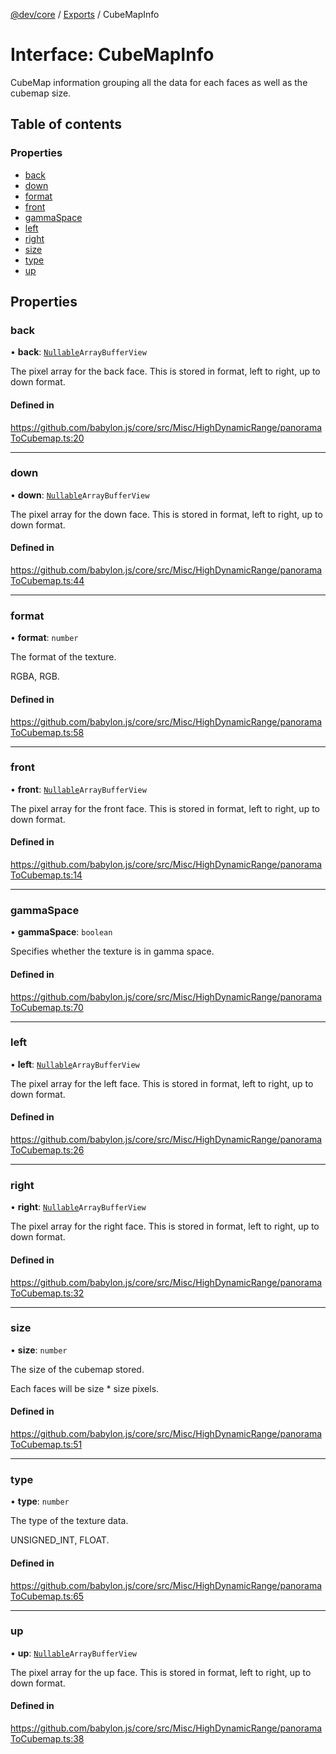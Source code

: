 [@dev/core](../README.md) / [Exports](../modules.md) / CubeMapInfo

# Interface: CubeMapInfo

CubeMap information grouping all the data for each faces as well as the cubemap size.

## Table of contents

### Properties

- [back](CubeMapInfo.md#back)
- [down](CubeMapInfo.md#down)
- [format](CubeMapInfo.md#format)
- [front](CubeMapInfo.md#front)
- [gammaSpace](CubeMapInfo.md#gammaspace)
- [left](CubeMapInfo.md#left)
- [right](CubeMapInfo.md#right)
- [size](CubeMapInfo.md#size)
- [type](CubeMapInfo.md#type)
- [up](CubeMapInfo.md#up)

## Properties

### back

• **back**: [`Nullable`](../modules.md#nullable)`ArrayBufferView`

The pixel array for the back face.
This is stored in format, left to right, up to down format.

#### Defined in

https://github.com/babylon.js/core/src/Misc/HighDynamicRange/panoramaToCubemap.ts:20

___

### down

• **down**: [`Nullable`](../modules.md#nullable)`ArrayBufferView`

The pixel array for the down face.
This is stored in format, left to right, up to down format.

#### Defined in

https://github.com/babylon.js/core/src/Misc/HighDynamicRange/panoramaToCubemap.ts:44

___

### format

• **format**: `number`

The format of the texture.

RGBA, RGB.

#### Defined in

https://github.com/babylon.js/core/src/Misc/HighDynamicRange/panoramaToCubemap.ts:58

___

### front

• **front**: [`Nullable`](../modules.md#nullable)`ArrayBufferView`

The pixel array for the front face.
This is stored in format, left to right, up to down format.

#### Defined in

https://github.com/babylon.js/core/src/Misc/HighDynamicRange/panoramaToCubemap.ts:14

___

### gammaSpace

• **gammaSpace**: `boolean`

Specifies whether the texture is in gamma space.

#### Defined in

https://github.com/babylon.js/core/src/Misc/HighDynamicRange/panoramaToCubemap.ts:70

___

### left

• **left**: [`Nullable`](../modules.md#nullable)`ArrayBufferView`

The pixel array for the left face.
This is stored in format, left to right, up to down format.

#### Defined in

https://github.com/babylon.js/core/src/Misc/HighDynamicRange/panoramaToCubemap.ts:26

___

### right

• **right**: [`Nullable`](../modules.md#nullable)`ArrayBufferView`

The pixel array for the right face.
This is stored in format, left to right, up to down format.

#### Defined in

https://github.com/babylon.js/core/src/Misc/HighDynamicRange/panoramaToCubemap.ts:32

___

### size

• **size**: `number`

The size of the cubemap stored.

Each faces will be size * size pixels.

#### Defined in

https://github.com/babylon.js/core/src/Misc/HighDynamicRange/panoramaToCubemap.ts:51

___

### type

• **type**: `number`

The type of the texture data.

UNSIGNED_INT, FLOAT.

#### Defined in

https://github.com/babylon.js/core/src/Misc/HighDynamicRange/panoramaToCubemap.ts:65

___

### up

• **up**: [`Nullable`](../modules.md#nullable)`ArrayBufferView`

The pixel array for the up face.
This is stored in format, left to right, up to down format.

#### Defined in

https://github.com/babylon.js/core/src/Misc/HighDynamicRange/panoramaToCubemap.ts:38
